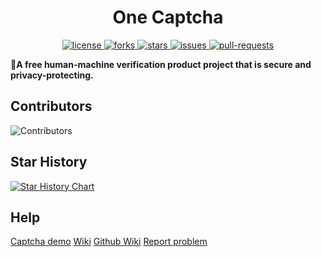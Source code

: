 <div align="center">

# One Captcha

<p>
<a href="https://github.com/Dev-Huang1/One-Captcha/blob/master/LICENSE" target="blank">
<img src="https://img.shields.io/github/license/Dev-Huang1/One-Captcha?style=flat-square" alt="license" />
</a>
<a href="https://github.com/Dev-Huang1/One-Captcha/fork" target="blank">
<img src="https://img.shields.io/github/forks/Dev-Huang1/One-Captcha?style=flat-square" alt="forks"/>
</a>
<a href="https://github.com/Dev-Huang1/One-Captcha/stargazers" target="blank">
<img src="https://img.shields.io/github/stars/Dev-Huang1/One-Captcha?style=flat-square" alt="stars"/>
</a>
<a href="https://github.com/Dev-Huang1/One-Captcha/issues" target="blank">
<img src="https://img.shields.io/github/issues/Dev-Huang1/One-Captcha?style=flat-square" alt="issues"/>
</a>
<a href="https://github.com/Dev-Huang1/One-Captcha/pulls" target="blank">
<img src="https://img.shields.io/github/issues-pr/Dev-Huang1/One-Captcha?style=flat-square" alt="pull-requests"/>
</a>
</p>


</div>

🎉**A free human-machine verification product project that is secure and privacy-protecting.**

## Contributors

![Contributors](https://opencollective.com/Air-Captcha/contributors.svg?width=890&button=false)

## Star History

[![Star History Chart](https://api.star-history.com/svg?repos=Dev-Huang1/One-Captcha&type=Date)](https://star-history.com/#Dev-Huang1/One-Captcha&Date)

## Help

[Captcha demo](https://captcha.xyehr.cn) [Wiki](https://help.xyehr.cn/jekyll/2024-07-05-air-captcha.html) [Github Wiki](https://github.com/Dev-Huang1/Air-Captcha/wiki)
[Report problem](mailto:devhuang000@outlook.com)
